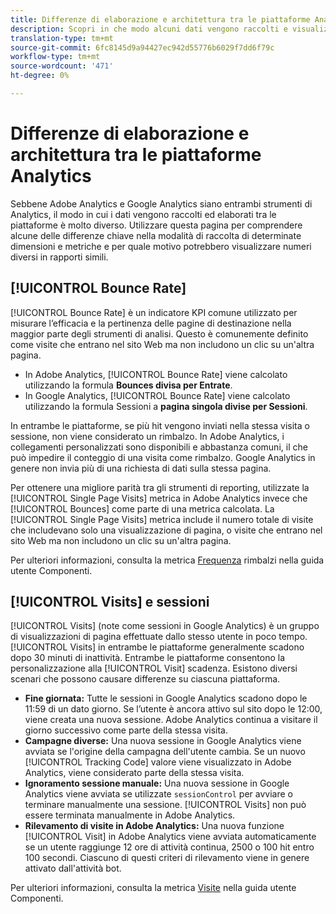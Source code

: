 ```yaml
---
title: Differenze di elaborazione e architettura tra le piattaforme Analytics
description: Scopri in che modo alcuni dati vengono raccolti e visualizzati in modo diverso tra le piattaforme come Adobe Analytics e Google Analytics.
translation-type: tm+mt
source-git-commit: 6fc8145d9a94427ec942d55776b6029f7dd6f79c
workflow-type: tm+mt
source-wordcount: '471'
ht-degree: 0%

---
```



# Differenze di elaborazione e architettura tra le piattaforme Analytics

Sebbene Adobe Analytics e Google Analytics siano entrambi strumenti di Analytics, il modo in cui i dati vengono raccolti ed elaborati tra le piattaforme è molto diverso. Utilizzare questa pagina per comprendere alcune delle differenze chiave nella modalità di raccolta di determinate dimensioni e metriche e per quale motivo potrebbero visualizzare numeri diversi in rapporti simili.

## [!UICONTROL Bounce Rate]

[!UICONTROL Bounce Rate] è un indicatore KPI comune utilizzato per misurare l’efficacia e la pertinenza delle pagine di destinazione nella maggior parte degli strumenti di analisi. Questo è comunemente definito come visite che entrano nel sito Web ma non includono un clic su un&#39;altra pagina.

* In Adobe Analytics, [!UICONTROL Bounce Rate] viene calcolato utilizzando la formula **Bounces divisa per Entrate**.
* In Google Analytics, [!UICONTROL Bounce Rate] viene calcolato utilizzando la formula Sessioni a **pagina singola divise per Sessioni**.

In entrambe le piattaforme, se più hit vengono inviati nella stessa visita o sessione, non viene considerato un rimbalzo. In Adobe Analytics, i collegamenti personalizzati sono disponibili e abbastanza comuni, il che può impedire il conteggio di una visita come rimbalzo. Google Analytics in genere non invia più di una richiesta di dati sulla stessa pagina.

Per ottenere una migliore parità tra gli strumenti di reporting, utilizzate la [!UICONTROL Single Page Visits] metrica in Adobe Analytics invece che [!UICONTROL Bounces] come parte di una metrica calcolata. La [!UICONTROL Single Page Visits] metrica include il numero totale di visite che includevano solo una visualizzazione di pagina, o visite che entrano nel sito Web ma non includono un clic su un&#39;altra pagina.

Per ulteriori informazioni, consulta la metrica [Frequenza](/help/components/metrics/bounce-rate.md) rimbalzi nella guida utente Componenti.

## [!UICONTROL Visits] e sessioni

[!UICONTROL Visits] (note come sessioni in Google Analytics) è un gruppo di visualizzazioni di pagina effettuate dallo stesso utente in poco tempo. [!UICONTROL Visits] in entrambe le piattaforme generalmente scadono dopo 30 minuti di inattività. Entrambe le piattaforme consentono la personalizzazione alla [!UICONTROL Visit] scadenza. Esistono diversi scenari che possono causare differenze su ciascuna piattaforma.

* **Fine giornata:** Tutte le sessioni in Google Analytics scadono dopo le 11:59 di un dato giorno. Se l’utente è ancora attivo sul sito dopo le 12:00, viene creata una nuova sessione. Adobe Analytics continua a visitare il giorno successivo come parte della stessa visita.
* **Campagne diverse:** Una nuova sessione in Google Analytics viene avviata se l&#39;origine della campagna dell&#39;utente cambia. Se un nuovo [!UICONTROL Tracking Code] valore viene visualizzato in Adobe Analytics, viene considerato parte della stessa visita.
* **Ignoramento sessione manuale:** Una nuova sessione in Google Analytics viene avviata se utilizzate `sessionControl` per avviare o terminare manualmente una sessione. [!UICONTROL Visits] non può essere terminata manualmente in Adobe Analytics.
* **Rilevamento di visite in Adobe Analytics:** Una nuova funzione [!UICONTROL Visit] in Adobe Analytics viene avviata automaticamente se un utente raggiunge 12 ore di attività continua, 2500 o 100 hit entro 100 secondi. Ciascuno di questi criteri di rilevamento viene in genere attivato dall&#39;attività bot.

Per ulteriori informazioni, consulta la metrica [Visite](/help/components/metrics/visits.md) nella guida utente Componenti.

